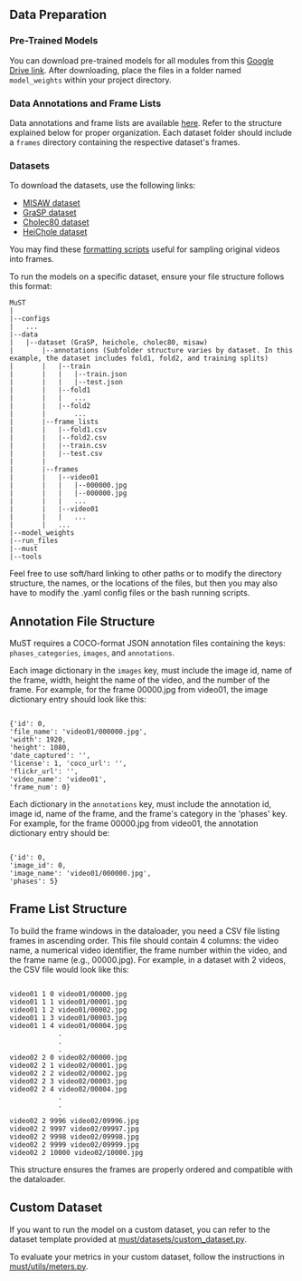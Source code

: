 ## Data Preparation

### Pre-Trained Models

You can download pre-trained models for all modules from this [Google Drive link](https://drive.google.com/drive/folders/1JMTtdFe8GbAeC6HiCwuvSAxNZpJsnqt-?usp=drive_link).  After downloading, place the files in a folder named `model_weights` within your project directory.

### Data Annotations and Frame Lists

Data annotations and frame lists are available [here](https://drive.google.com/drive/folders/10lhMDJeAdqZbtostIwph3Nd4KCltAFmr?usp=drive_link). Refer to the structure explained below for proper organization. Each dataset folder should include a `frames` directory containing the respective dataset's frames.

### Datasets

To download the datasets, use the following links:

- [MISAW dataset](https://www.synapse.org/Synapse:syn21776936/wiki/601700)  
- [GraSP dataset](https://github.com/BCV-Uniandes/GraSP)  
- [Cholec80 dataset](https://camma.unistra.fr/datasets/)  
- [HeiChole dataset](https://www.synapse.org/Synapse:syn25101790/wiki/610856)  

You may find these [formatting scripts](/utils) useful for sampling original videos into frames.


To run the models on a specific dataset, ensure your file structure follows this format:

```tree
MuST
|
|--configs
|   ...
|--data
|   |--dataset (GraSP, heichole, cholec80, misaw)
|       |--annotations (Subfolder structure varies by dataset. In this example, the dataset includes fold1, fold2, and training splits)
|       |   |--train
|       |   |   |--train.json
|       |   |   |--test.json
|       |   |--fold1
|       |   |   ...
|       |   |--fold2
|       |       ...
|       |--frame_lists
|       |   |--fold1.csv
|       |   |--fold2.csv
|       |   |--train.csv
|       |   |--test.csv
|       |
|       |--frames
|       |   |--video01
|       |   |   |--000000.jpg
|       |   |   |--000000.jpg
|       |   |   ...
|       |   |--video01
|       |   |   ...
|       |   ...
|--model_weights
|--run_files
|--must
|--tools
```

Feel free to use soft/hard linking to other paths or to modify the directory structure, the names, or the locations of the files, but then you may also have to modify the .yaml config files or the bash running scripts. 

## Annotation File Structure

MuST requires a COCO-format JSON annotation files containing the keys: ```phases_categories```, ```images```, and ```annotations```.

Each image dictionary in the ```images``` key, must include the image id, name of the frame, width, height the name of the video, and the number of the frame. For example, for the frame 00000.jpg from video01, the image dictionary entry should look like this:

```tree

{'id': 0, 
'file_name': 'video01/000000.jpg',
'width': 1920, 
'height': 1080, 
'date_captured': '', 
'license': 1, 'coco_url': '', 
'flickr_url': '', 
'video_name': 'video01', 
'frame_num': 0}
```
Each dictionary in the ```annotations``` key, must include the annotation id, image id, name of the frame, and the frame's category in the 'phases' key. For example, for the frame 00000.jpg from video01, the annotation dictionary entry should be:

```tree

{'id': 0, 
'image_id': 0, 
'image_name': 'video01/000000.jpg', 
'phases': 5}
```
## Frame List Structure

To build the frame windows in the dataloader, you need a CSV file listing frames in ascending order. This file should contain 4 columns: the video name, a numerical video identifier, the frame number within the video, and the frame name (e.g., 00000.jpg). For example, in a dataset with 2 videos, the CSV file would look like this: 

```tree

video01 1 0 video01/00000.jpg
video01 1 1 video01/00001.jpg
video01 1 2 video01/00002.jpg
video01 1 3 video01/00003.jpg
video01 1 4 video01/00004.jpg
            .
            .
            .
video02 2 0 video02/00000.jpg
video02 2 1 video02/00001.jpg
video02 2 2 video02/00002.jpg
video02 2 3 video02/00003.jpg
video02 2 4 video02/00004.jpg
            .
            .
            .
video02 2 9996 video02/09996.jpg
video02 2 9997 video02/09997.jpg
video02 2 9998 video02/09998.jpg
video02 2 9999 video02/09999.jpg
video02 2 10000 video02/10000.jpg
```

This structure ensures the frames are properly ordered and compatible with the dataloader.

## Custom Dataset

If you want to run the model on a custom dataset, you can refer to the dataset template provided at [must/datasets/custom_dataset.py](must/datasets/). 

To evaluate your metrics in your custom dataset, follow the instructions in [must/utils/meters.py](must/utils/).
